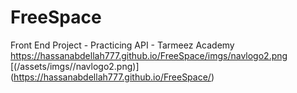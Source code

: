 # FreeSpace
Front End Project - Practicing API - Tarmeez Academy
https://hassanabdellah777.github.io/FreeSpace/imgs/navlogo2.png
[(/assets/imgs//navlogo2.png)]
(https://hassanabdellah777.github.io/FreeSpace/)

